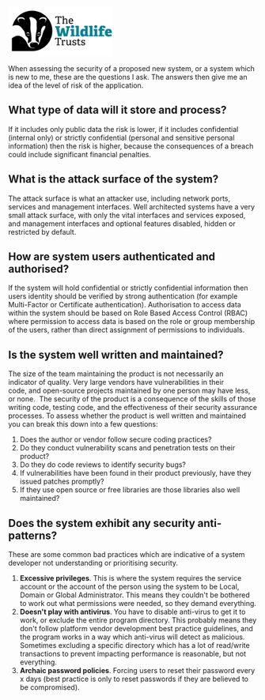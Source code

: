 <img src="/Levels/twt-logo.png" height="100">

When assessing the security of a proposed new system, or a system which is new to me, these are the questions I ask.  The answers then give me an idea of the level of risk of the application.

## What type of data will it store and process?
If it includes only public data the risk is lower, if it includes confidential (internal only) or strictly confidential (personal and sensitive personal information) then the risk is higher, because the consequences of a breach could include significant financial penalties.

## What is the attack surface of the system?
The attack surface is what an attacker use, including network ports, services and management interfaces.  Well architected systems have a very small attack surface, with only the vital interfaces and services exposed, and management interfaces and optional features disabled, hidden or restricted by default.

## How are system users authenticated and authorised?
If the system will hold confidential or strictly confidential information then users identity should be verified by strong authentication (for example Multi-Factor or Certificate authentication). Authorisation to access data within the system should be based on Role Based Access Control (RBAC) where permission to access data is based on the role or group membership of the users, rather than direct assignment of permissions to individuals.

## Is the system well written and maintained?
The size of the team maintaining the product is not necessarily an indicator of quality. Very large vendors have vulnerabilities in their code, and open-source projects maintained by one person may have less, or none.  The security of the product is a consequence of the skills of those writing code, testing code, and the effectiveness of their security assurance processes. To assess whether the product is well written and maintained you can break this down into a few questions:

1. Does the author or vendor follow secure coding practices?
2. Do they conduct vulnerability scans and penetration tests on their product?
3. Do they do code reviews to identify security bugs?
4. If vulnerabilities have been found in their product previously, have they issued patches promptly?
5. If they use open source or free libraries are those libraries also well maintained?

## Does the system exhibit any security anti-patterns?
These are some common bad practices which are indicative of a system developer not understanding or prioritising security.

1. **Excessive privileges**. This is where the system requires the service account or the account of the person using the system to be Local, Domain or Global Administrator. This means they couldn't be bothered to work out what permissions were needed, so they demand everything.
2. **Doesn't play with antivirus**. You have to disable anti-virus to get it to work, or exclude the entire program directory. This probably means they don't follow platform vendor development best practice guidelines, and the program works in a way which anti-virus will detect as malicious. Sometimes excluding a specific directory which has a lot of read/write transactions to prevent impacting performance is reasonable, but not everything.
3. **Archaic password policies**. Forcing users to reset their password every x days (best practice is only to reset passwords if they are believed to be compromised).
